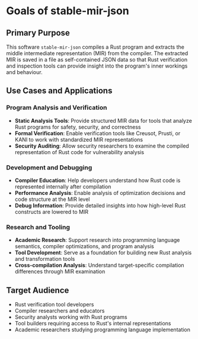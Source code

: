 # Goals of stable-mir-json

## Primary Purpose
This software `stable-mir-json` compiles a Rust program and extracts the
middle intermediate representation (MIR) from the compiler.
The extracted MIR is saved in a file as self-contained JSON data so that
Rust verification and inspection tools can provide insight into the 
program's inner workings and behaviour.

## Use Cases and Applications

### Program Analysis and Verification
- **Static Analysis Tools**: Provide structured MIR data for tools that analyze Rust programs for safety, security, and correctness
- **Formal Verification**: Enable verification tools like Creusot, Prusti, or KANI to work with standardized MIR representations
- **Security Auditing**: Allow security researchers to examine the compiled representation of Rust code for vulnerability analysis

### Development and Debugging
- **Compiler Education**: Help developers understand how Rust code is represented internally after compilation
- **Performance Analysis**: Enable analysis of optimization decisions and code structure at the MIR level
- **Debug Information**: Provide detailed insights into how high-level Rust constructs are lowered to MIR

### Research and Tooling
- **Academic Research**: Support research into programming language semantics, compiler optimizations, and program analysis
- **Tool Development**: Serve as a foundation for building new Rust analysis and transformation tools
- **Cross-compilation Analysis**: Understand target-specific compilation differences through MIR examination

## Target Audience
- Rust verification tool developers
- Compiler researchers and educators
- Security analysts working with Rust programs
- Tool builders requiring access to Rust's internal representations
- Academic researchers studying programming language implementation
